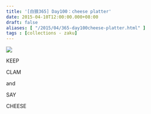 ```yaml
---
title: '[白狼365] Day100：cheese platter'
date: 2015-04-10T12:00:00.000+08:00
draft: false
aliases: [ "/2015/04/365-day100cheese-platter.html" ]
tags : [collections - zaku]
---
```


![](/images/zaku100.jpg)

KEEP

CLAM

and 

SAY

CHEESE
